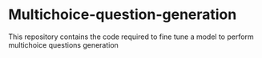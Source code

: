 # Multichoice-question-generation
This repository contains the code required to fine tune a model to perform multichoice questions generation
